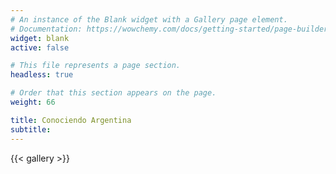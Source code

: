 ```yaml
---
# An instance of the Blank widget with a Gallery page element.
# Documentation: https://wowchemy.com/docs/getting-started/page-builder/
widget: blank
active: false

# This file represents a page section.
headless: true

# Order that this section appears on the page.
weight: 66

title: Conociendo Argentina
subtitle:
---
```



{{< gallery >}}
